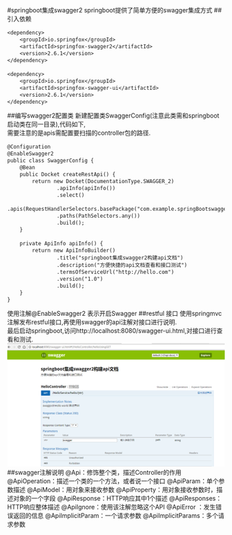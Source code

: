 #springboot集成swagger2
springboot提供了简单方便的swagger集成方式
##引入依赖
```
<dependency>
	<groupId>io.springfox</groupId>
	<artifactId>springfox-swagger2</artifactId>
	<version>2.6.1</version>
</dependency>

<dependency>
	<groupId>io.springfox</groupId>
	<artifactId>springfox-swagger-ui</artifactId>
	<version>2.6.1</version>
</dependency>
```
##编写swagger2配置类
新建配置类SwaggerConfig(注意此类需和springboot启动类在同一目录),代码如下,  
需要注意的是apis需配置要扫描的controller包的路径.
```
@Configuration
@EnableSwagger2
public class SwaggerConfig {
    @Bean
    public Docket createRestApi() {
        return new Docket(DocumentationType.SWAGGER_2)
                .apiInfo(apiInfo())
                .select()
                .apis(RequestHandlerSelectors.basePackage("com.example.springBootswaggerdemo.controller"))
                .paths(PathSelectors.any())
                .build();
    }

    private ApiInfo apiInfo() {
        return new ApiInfoBuilder()
                .title("springboot集成swagger2构建api文档")
                .description("方便快捷的api文档查看和接口测试")
                .termsOfServiceUrl("http://hello.com")
                .version("1.0")
                .build();
    }
}
```
使用注解@EnableSwagger2 表示开启Swagger
##restful 接口
使用springmvc注解发布restful接口,再使用swagger的api注解对接口进行说明.  
最后启动springboot,访问http://localhost:8080/swagger-ui.html,对接口进行查看和测试.  
![](picture/swagger文档.png)
##swagger注解说明
@Api：修饰整个类，描述Controller的作用
@ApiOperation：描述一个类的一个方法，或者说一个接口
@ApiParam：单个参数描述
@ApiModel：用对象来接收参数
@ApiProperty：用对象接收参数时，描述对象的一个字段
@ApiResponse：HTTP响应其中1个描述
@ApiResponses：HTTP响应整体描述
@ApiIgnore：使用该注解忽略这个API
@ApiError ：发生错误返回的信息
@ApiImplicitParam：一个请求参数
@ApiImplicitParams：多个请求参数
